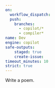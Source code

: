 ```yaml
---
on: 
  workflow_dispatch:
  push:
    branches:
      - copilot/*
      - compiler*
name: Dev
engine: copilot
safe-outputs:
    staged: true
    create-issue:
timeout_minutes: 10
strict: true
---
```


Write a poem.